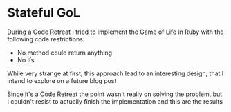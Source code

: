 Stateful GoL
============

During a Code Retreat I tried to implement the Game of Life in Ruby with the following code restrictions: 
- No method could return anything
- No ifs

While very strange at first, this approach lead to an interesting design, that I intend to explore on a future blog
post

Since it's a Code Retreat the point wasn't really on solving the problem, but I couldn't resist to actually finish
the implementation and this are the results
